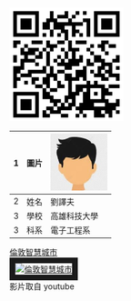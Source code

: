 <img src="QR.png" width="200" height="200">








|1 | 圖片 | <img src="people.jpg" width="100" Height="100" />|
|----:|------|------|
|2 | 姓名 | 劉譯夫 |
|3 | 學校 | 高雄科技大學 |
|3 | 科系 | 電子工程系  |


<a href="https://www.youtube.com/watch?v=aFrQIJ5cbRc" target="_blank">倫敦智慧城市</a><br>
<a href="http://www.youtube.com/watch?feature=player_embedded&v=aFrQIJ5cbRc" target="_blank"><img src="http://img.youtube.com/vi/aFrQIJ5cbRc/0.jpg" 
alt="倫敦智慧城市" width="400" height="250" border="10" /></a>
<br>影片取自 youtube

<br><br><br>
